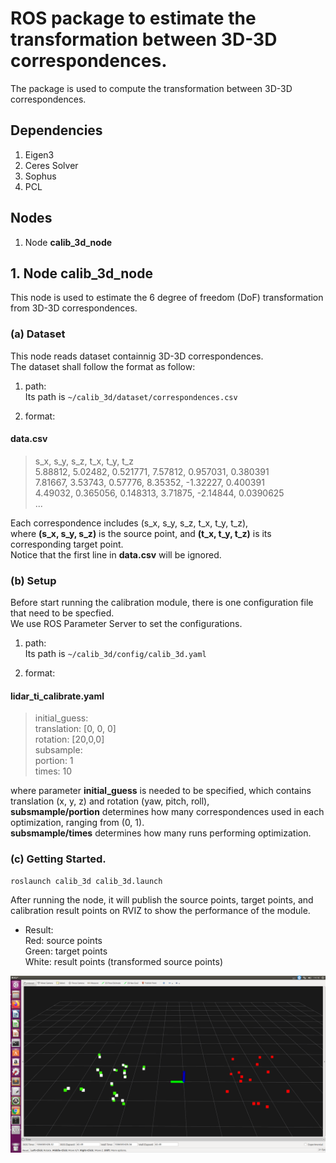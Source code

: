 # ROS package to estimate the transformation between 3D-3D correspondences.

The package is used to compute the transformation between 3D-3D correspondences.  

## Dependencies
1. Eigen3
2. Ceres Solver
3. Sophus
4. PCL

## Nodes
1. Node **calib_3d_node**

## 1. Node calib_3d_node
This node is used to estimate the 6 degree of freedom (DoF) transformation from 3D-3D correspondences.  

### (a) Dataset
This node reads dataset containnig 3D-3D correspondences.  
The dataset shall follow the format as follow:  

1. path:  
Its path is ```~/calib_3d/dataset/correspondences.csv```

2. format:
#### data.csv
> s_x, s_y, s_z, t_x, t_y, t_z  
> 5.88812, 5.02482, 0.521771, 7.57812, 0.957031, 0.380391  
> 7.81667, 3.53743, 0.57776, 8.35352, -1.32227, 0.400391  
> 4.49032, 0.365056, 0.148313, 3.71875, -2.14844, 0.0390625  
> ...  

Each correspondence includes (s_x, s_y, s_z, t_x, t_y, t_z),  
where **(s_x, s_y, s_z)** is the source point, and **(t_x, t_y, t_z)** is its corresponding target point.  
Notice that the first line in **data.csv** will be ignored.  

### (b) Setup
Before start running the calibration module, there is one configuration file that need to be specfied.  
We use ROS Parameter Server to set the configurations.  
1. path:  
Its path is ```~/calib_3d/config/calib_3d.yaml```

2. format:
#### lidar_ti_calibrate.yaml
> initial_guess:  
>   translation: [0, 0, 0]  
>   rotation: [20,0,0]  
> subsample:  
>   portion: 1  
>   times: 10  

where parameter **initial_guess** is needed to be specified, which contains translation (x, y, z) and rotation (yaw, pitch, roll),  
**subsmample/portion** determines how many correspondences used in each optimization, ranging from (0, 1).  
**subsmample/times** determines how many runs performing optimization.  

### (c) Getting Started.
```
roslaunch calib_3d calib_3d.launch
```

After running the node, it will publish the source points, target points, and calibration result points on RVIZ to show the performance of the module.  

* Result:  
Red: source points  
Green: target points  
White: result points (transformed source points)  
<img src="https://github.com/tom13133/calib_3d/blob/master/images/calib_result.png" width="800">
